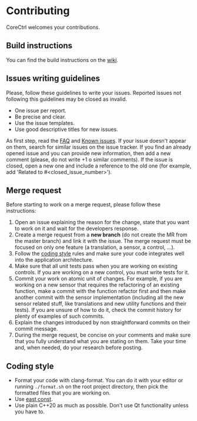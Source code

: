 # Contributing
CoreCtrl welcomes your contributions.

## Build instructions
You can find the build instructions on the [wiki](https://gitlab.com/corectrl/corectrl/wikis/Installation).

## Issues writing guidelines
Please, follow these guidelines to write your issues. Reported issues not following this guidelines may be closed as invalid.

* One issue per report.
* Be precise and clear.
* Use the issue templates.
* Use good descriptive titles for new issues.

As first step, read the [FAQ](https://gitlab.com/corectrl/corectrl/wikis/FAQ) and [Known issues](https://gitlab.com/corectrl/corectrl/wikis/Known-issues). If your issue doesn't appear on them, search for similar issues on the issue tracker. If you find an already opened issue and you can provide new information, then add a new comment (please, do not write +1 o similar comments). If the issue is closed, open a new one and include a reference to the old one (for example, add 'Related to #<closed_issue_number>').

## Merge request
Before starting to work on a merge request, please follow these instructions:

1. Open an issue explaining the reason for the change, state that you want to work on it and wait for the developers response.
2. Create a merge request from a **new branch** (do not create the MR from the master branch) and link it with the issue. The merge request must be focused on only one feature (a translation, a sensor, a control, ...).
3. Follow the [coding style](#coding-style) rules and make sure your code integrates well into the application architecture.
4. Make sure that all unit tests pass when you are working on existing controls. If you are working on a new control, you must write tests for it.
5. Commit your work on atomic unit of changes. For example, if you are working on a new sensor that requires the refactoring of an existing function, make a commit with the function refactor first and then make another commit with the sensor implementation (including all the new sensor related stuff, like translations and new utility functions and their tests). If you are unsure of how to do it, check the commit history for plenty of examples of such commits.
6. Explain the changes introduced by non straightforward commits on their commit message.
7. During the merge request, be concise on your comments and make sure that you fully understand what you are stating on them. Take your time and, when needed, do your research before posting.

## Coding style
* Format your code with clang-format. You can do it with your editor or running `./format.sh` on the root project directory, then pick the formatted files that you are working on.
* Use [east const](https://mariusbancila.ro/blog/2018/11/23/join-the-east-const-revolution/).
* Use plain C++20 as much as possible. Don't use Qt functionality unless you have to.
